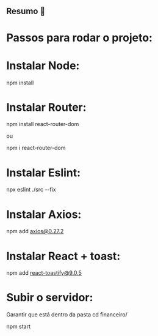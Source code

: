 ## Resumo 📖 

# Passos para rodar o projeto:

# Instalar Node:

npm install

# Instalar Router:

npm install react-router-dom

ou

npm i react-router-dom

# Instalar Eslint:

npx eslint ./src --fix

# Instalar Axios:

npm add axios@0.27.2

# Instalar React + toast:

npm add react-toastify@9.0.5

# Subir o servidor:

Garantir que está dentro da pasta cd financeiro/

npm start
